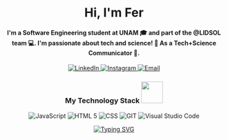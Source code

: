 <h1 align="center">Hi, I'm Fer </h1>
<h4 align="center">I'm a Software Engineering student at UNAM 🎓 and part of the @LIDSOL team 💻. I'm passionate about tech and science! 🚀 As a Tech+Science Communicator 📡.</h4>


<p align="center">
  <a href="https://www.linkedin.com/in/fernanda-ord-fig/">
    <img src="https://img.shields.io/badge/LinkedIn-0A66C2?style=for-the-badge&logo=linkedin&logoColor=white" alt="LinkedIn" />
  </a>
  <a href="https://www.instagram.com/or.fer/">
    <img src="https://img.shields.io/badge/Instagram-E4405F?style=for-the-badge&logo=instagram&logoColor=white" alt="Instagram" />
  </a>
  <a href="ferordonezfigueroa07@gmail.com">
    <img src="https://img.shields.io/badge/Email-D14836?style=for-the-badge&logo=gmail&logoColor=white" alt="Email" />
  </a>
</p>




<h3 align="center">My Technology Stack <img src="https://i.gifer.com/origin/c9/c91879d18c2401559f750c7a7aaeb56a_w200.gif" width="50"></h3>
<p align="center">
  <img src="https://img.shields.io/badge/JavaScript-323330?style=for-the-badge&logo=javascript&logoColor=F7DF1E" alt="JavaScript" />
  <img src="https://img.shields.io/badge/HTML5-E34F26?style=for-the-badge&logo=html5&logoColor=white" alt="HTML 5" />
  <img src="https://img.shields.io/badge/CSS3-1572B6?style=for-the-badge&logo=css3&logoColor=white" alt="CSS" />
  <img src="https://img.shields.io/badge/Git-F05032?style=for-the-badge&logo=git&logoColor=white" alt="GIT" />
  <img src="https://img.shields.io/badge/Visual_Studio_Code-0078D4?style=for-the-badge&logo=visual%20studio%20code&logoColor=white" alt="Visual Studio Code" />
</p>

<div align="center">
  <a href="https://git.io/typing-svg">
    <img src="https://readme-typing-svg.herokuapp.com?font=Roboto&duration=4000&pause=1000&color=6176a4&width=435&lines=Thanks+for+visiting+my+GitHub!;Come+back+soon!" alt="Typing SVG">
  </a>
</div>


